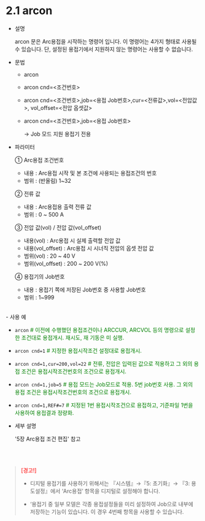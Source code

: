 ﻿# 2.1 arcon


- 설명 
    
    arcon 문은 Arc용접을 시작하는 명령어 입니다. 이 명령어는 4가지 형태로 사용될 수 있습니다. 단, 설정된 용접기에서 지원하지 않는 명령어는 사용할 수 없습니다.


- 문법
  
    - arcon 
    - arcon cnd=<조건번호> 
    - arcon cnd=<조건번호>,job=<용접 Job번호>,cur=<전류값>,vol=<전압값>, vol_offset=<전압 옵셋값>
    - arcon cnd=<조건번호>,job=<용접 Job번호>
  
        → Job 모드 지원 용접기 전용

- 파라미터
  
   ① Arc용접 조건번호
     - 내용 : Arc용접 시작 및 본 조건에 사용되는 용접조건의 번호
     - 범위 : (반올림) 1~32
   
   ② 전류 값
     - 내용 : Arc용접용 출력 전류 값
     - 범위 : 0 ~ 500 A

   ③ 전압 값(vol) / 전압 값(vol_offset)

     - 내용(vol) : Arc용접 시 실제 출력할 전압 값
     - 내용(vol_offset) : Arc용접 시 시너직 전압의 옵셋 전압 값
     - 범위(vol) : 20 ~ 40 V
     - 범위(vol_offset) : 200 ~ 200 V(%)

   ④ 용접기의 Job번호
     - 내용 : 용접기 쪽에 저장된 Job번호 중 사용할 Job번호
     - 범위 : 1~999
  
</br>  
- 사용 예
  
   - ```arcon``` <span style="color: green"> # 이전에 수행했던 용접조건이나 ARCCUR, ARCVOL 등의 명령으로 설정한 조건대로 용접개시. 재시도, 재 기동은 미 실행. </span>
  - ```arcon cnd=1``` <span style="color: green"> # 지정한 용접시작조건 설정대로 용접개시.</span>
  - ```arcon cnd=1,cur=200,vol=22``` <span style="color: green"> # 전류, 전압은 입력된 값으로 적용하고 그 외의 용접 조건은 용접시작조건번호의 조건으로 용접개시.</span>
  - ```arcon cnd=1,job=5``` <span style="color: green"> # 용접 모드는 Job모드로 적용. 5번 job번호 사용. 그 외의 용접 조건은 용접시작조건번호의 조건으로 용접개시.</span>
  - ```arcon cnd=1,REF#=7``` <span style="color: green"> # 지정된 1번 용접시작조건으로 용접하고, 기준파일 1번을 사용하여 용접결과 정량화.</span>


- 세부 설명
  
  '5장 Arc용접 조건 편집' 참고


</br>
</br>

><span style="color: red">[경고!]</span>
>
> -	디지털 용접기를 사용하기 위해서는 『시스템』→『5: 초기화』→ 『3: 용도설정』에서 ‘Arc용접’ 항목을 디지털로 설정해야 합니다.
>
> - ‘용접기 중 일부 모델은 각종 용접설정들을 미리 설정하여 Job으로 내부에 저장하는 기능이 있습니다. 이 경우 4번째 항목을 사용할 수 있습니다.
